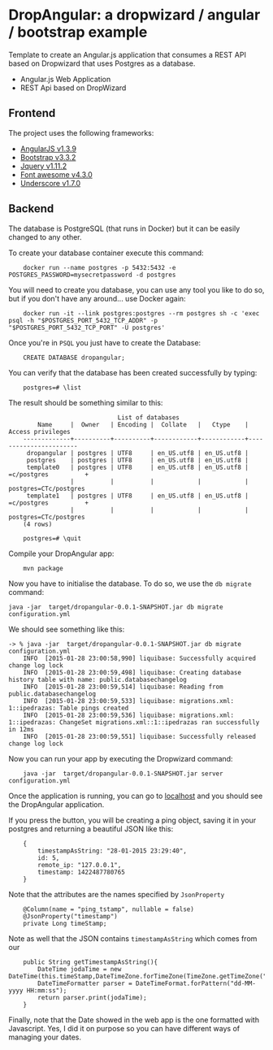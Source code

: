 # DropAngular: a dropwizard / angular / bootstrap example

Template to create an Angular.js application that consumes a REST API based on Dropwizard that uses Postgres as a database.

* Angular.js Web Application
* REST Api based on DropWizard

## Frontend

The project uses the following frameworks:

* [AngularJS v1.3.9](https://angularjs.org/)
* [Bootstrap v3.3.2](http://getbootstrap.com/)
* [Jquery v1.11.2](http://jquery.com/)
* [Font awesome v4.3.0](http://fortawesome.github.io/Font-Awesome/)
* [Underscore v1.7.0](http://underscorejs.org/)

## Backend

The database is PostgreSQL (that runs in Docker) but it can be easily changed to any other.

To create your database container execute this command:

        docker run --name postgres -p 5432:5432 -e POSTGRES_PASSWORD=mysecretpassword -d postgres

You will need to create you database, you can use any tool you like to do so, but if you don't have any around... use Docker again:

        docker run -it --link postgres:postgres --rm postgres sh -c 'exec psql -h "$POSTGRES_PORT_5432_TCP_ADDR" -p "$POSTGRES_PORT_5432_TCP_PORT" -U postgres'

Once you're in `PSQL` you just have to create the Database:

        CREATE DATABASE dropangular;

You can verify that the database has been created successfully by typing:

        postgres=# \list

The result should be something similar to this:

                                  List of databases
            Name     |  Owner   | Encoding |  Collate   |   Ctype    |   Access privileges
        -------------+----------+----------+------------+------------+-----------------------
         dropangular | postgres | UTF8     | en_US.utf8 | en_US.utf8 |
         postgres    | postgres | UTF8     | en_US.utf8 | en_US.utf8 |
         template0   | postgres | UTF8     | en_US.utf8 | en_US.utf8 | =c/postgres          +
                     |          |          |            |            | postgres=CTc/postgres
         template1   | postgres | UTF8     | en_US.utf8 | en_US.utf8 | =c/postgres          +
                     |          |          |            |            | postgres=CTc/postgres
        (4 rows)

        postgres=# \quit


Compile your DropAngular app:

        mvn package

Now you have to initialise the database. To do so, we use the `db migrate` command:

    java -jar  target/dropangular-0.0.1-SNAPSHOT.jar db migrate configuration.yml

We should see something like this:

    -> % java -jar  target/dropangular-0.0.1-SNAPSHOT.jar db migrate configuration.yml
        INFO  [2015-01-28 23:00:58,990] liquibase: Successfully acquired change log lock
        INFO  [2015-01-28 23:00:59,498] liquibase: Creating database history table with name: public.databasechangelog
        INFO  [2015-01-28 23:00:59,514] liquibase: Reading from public.databasechangelog
        INFO  [2015-01-28 23:00:59,533] liquibase: migrations.xml: 1::ipedrazas: Table pings created
        INFO  [2015-01-28 23:00:59,536] liquibase: migrations.xml: 1::ipedrazas: ChangeSet migrations.xml::1::ipedrazas ran successfully in 12ms
        INFO  [2015-01-28 23:00:59,551] liquibase: Successfully released change log lock


Now you can run your app by executing the Dropwizard command:

        java -jar  target/dropangular-0.0.1-SNAPSHOT.jar server configuration.yml

Once the application is running, you can go to [localhost](http://localhost:8080) and you should see the DropAngular application.

If you press the button, you will be creating a ping object, saving it in your postgres and returning a beautiful JSON like this:

        {
            timestampAsString: "28-01-2015 23:29:40",
            id: 5,
            remote_ip: "127.0.0.1",
            timestamp: 1422487780765
        }

Note that the attributes are the names specified by `JsonProperty`

        @Column(name = "ping_tstamp", nullable = false)
        @JsonProperty("timestamp")
        private Long timeStamp;

Note as well that the JSON contains `timestampAsString` which comes from our

        public String getTimestampAsString(){
            DateTime jodaTime = new DateTime(this.timeStamp,DateTimeZone.forTimeZone(TimeZone.getTimeZone("EU/London")));
            DateTimeFormatter parser = DateTimeFormat.forPattern("dd-MM-yyyy HH:mm:ss");
            return parser.print(jodaTime);
        }

Finally, note that the Date showed in the web app is the one formatted with Javascript. Yes, I did it on purpose so you can have different ways of managing your dates.
